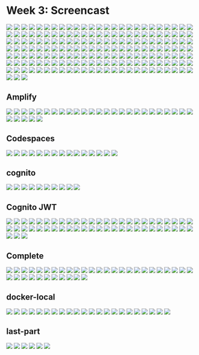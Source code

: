 # Week 3: Screencast

<img src="./Amplify/10 update amplify instead of cookies in profileinfo.png">

<img src="./Amplify/11 awesome itss blank.png">

<img src="./Amplify/12 troubleshooting.png">

<img src="./Amplify/13 hm check from frontshell they are sett.png">

<img src="./Amplify/14 should be same.png">

<img src="./Amplify/15 solving.png">

<img src="./Amplify/16 its back ok.png">

<img src="./Amplify/17 sign in page.png">

<img src="./Amplify/18 change it to email yea.png">

<img src="./Amplify/19 user do not exist.png">

<img src="./Amplify/1 install sdk and include in json with --save tag because we need it always not just for dev.png">

<img src="./Amplify/20 another.png">

<img src="./Amplify/21 touchpoint.png">

<img src="./Amplify/22 touchpoint.png">

<img src="./Amplify/23 deep foucs on doing this.png">

<img src="./Amplify/24 yay.png">

<img src="./Amplify/26 set pw strong.png">

<img src="./Amplify/27 user.png">

<img src="./Amplify/28 user created.png">

<img src="./Amplify/29 enfocing pw for user.png">

<img src="./Amplify/2 configure Amplify vars.png">

<img src="./Amplify/30 cognito status.png">

<img src="./Amplify/32 working.png">

<img src="./Amplify/3 resolving code and include required.png">

<img src="./Amplify/4 another value.png">

<img src="./Amplify/5 no trap.png">

<img src="./Amplify/6 look at the code.png">

<img src="./Amplify/7 oh my eyes.png">

<img src="./Amplify/8 ok thats bette.png">

<img src="./Amplify/9 ctrl ALT GOOOO.png">

<img src="./backend logs.png">

<img src="./but token is not apssed.png">

<img src="./Codespaces/0- gitpod downbilling.png">

<img src="./Codespaces/10 after launchin the containers, hm why .png">

<img src="./Codespaces/11 cbn codespaces set.png">

<img src="./Codespaces/1 onboarding to codespaces and setup devcontainer json file .png">

<img src="./Codespaces/2 setting aws cli  access id.png">

<img src="./Codespaces/3 secret key.png">

<img src="./Codespaces/4 region.png">

<img src="./Codespaces/5 overall nice.png">

<img src="./Codespaces/6 env var set.png">

<img src="./Codespaces/6 reload required.png">

<img src="./Codespaces/7 rebuild container since its diff workplace and workspace.png">

<img src="./Codespaces/8 rebuilding loading........png">

<img src="./Codespaces/9 aws authenticated.png">

<img src="./cognito/10 he clicked other and said public .png">

<img src="./cognito/1 create use pool.png">

<img src="./cognito/2 password security.png">

<img src="./cognito/3 mfa .png">

<img src="./cognito/5 this.png">

<img src="./cognito/6 this ok for costs no sms.png">

<img src="./cognito/7 image is enough.png">

<img src="./cognito/8- step 4 custom reply with domain.png">

<img src="./cognito/9 done .png">

<img src="./cognito/9 ui is naaaahnaah.png">

<img src="./Cognito JWT/10 no...png">

<img src="./Cognito JWT/11 out of the topic error.png">

<img src="./Cognito JWT/12 hm cors policy.png">

<img src="./Cognito JWT/13 debu instead of info hm.png">

<img src="./Cognito JWT/14 cbn.png">

<img src="./Cognito JWT/15 these should print my token bro i dont see it.png">

<img src="./Cognito JWT/1 this we have to pass it.png">

<img src="./Cognito JWT/2 here, front.png">

<img src="./Cognito JWT/3 passing headers with authorization as called in homefeedpage.png">

<img src="./Cognito JWT/4 blank screen error.png">

<img src="./Cognito JWT/4 trying to solve importing sys.png">

<img src="./Cognito JWT/5 and adding stdout.png">

<img src="./Cognito JWT/6 no...png">

<img src="./Cognito JWT/7 tried to force flush.png">

<img src="./Cognito JWT/8 no again.png">

<img src="./Cognito JWT/9 trying app logger instead.png">

<img src="./Cognito JWT/Token/10 added auth work to backend but im getting error.png">

<img src="./Cognito JWT/Token/11 bye limited librairy..png">

<img src="./Cognito JWT/Token/12 hm.png">

<img src="./Cognito JWT/Token/13 im just leaving you.png">

<img src="./Cognito JWT/Token/14 here we are again.png">

<img src="./Cognito JWT/Token/15 We add these two.png">

<img src="./Cognito JWT/Token/16 and added here.png">

<img src="./Cognito JWT/Token/17 and do this.png">

<img src="./Cognito JWT/Token/18 from here.png">

<img src="./Cognito JWT/Token/19 god tier plays.png">

<img src="./Cognito JWT/Token/1 we may need thiscode -community driven nice.png">

<img src="./Cognito JWT/Token/20 we doing JWT so lets make it more readable.png">

<img src="./Cognito JWT/Token/21 dig it into it.png">

<img src="./Cognito JWT/Token/22 adjust libariry name.png">

<img src="./Cognito JWT/Token/23 and thisss.png">

<img src="./Cognito JWT/Token/24 passing the token.png">

<img src="./Cognito JWT/Token/25 we aint changing the header so its fine.png">

<img src="./Cognito JWT/Token/26 it is not self we adjusted it earlier.png">

<img src="./Cognito JWT/Token/28 take this out.png">

<img src="./Cognito JWT/Token/29 and this.png">

<img src="./Cognito JWT/Token/2 take the class.png">

<img src="./Cognito JWT/Token/30 we dont know what this class really about.png">

<img src="./Cognito JWT/Token/31 maybe we can call it here, i mean in ruby nah but maybe in py.png">

<img src="./Cognito JWT/Token/32 import but this token service makes no sense.png">

<img src="./Cognito JWT/Token/33 there is no data i need from here.png">

<img src="./Cognito JWT/Token/34 the user pool is well set.png">

<img src="./Cognito JWT/Token/35 client pool is also well set.png">

<img src="./Cognito JWT/Token/36 OK SO Im stuck in this commit.png">

<img src="./Cognito JWT/Token/37 something is wrong.png">

<img src="./Cognito JWT/Token/3 kk he thinks there is some limitation to that.png">

<img src="./Cognito JWT/Token/4 next anyway.png">

<img src="./Cognito JWT/Token/5 u really should know about the librairy before u install it.png">

<img src="./Cognito JWT/Token/6 we only need this 2 for the librairy.png">

<img src="./Cognito JWT/Token/7 adjusted as required for compose.png">

<img src="./Cognito JWT/Token/8 imported the librairy.png">

<img src="./Cognito JWT/Token/9 validate pattern.png">

<img src="./Complete/10 current users.png">

<img src="./Complete/11 cbn.png">

<img src="./Complete/15 auth confirm.png">

<img src="./Complete/16 auth home plus reply why not.png">

<img src="./Complete/17 recover page.png">

<img src="./Complete/18 the right result before fixing the preferedd name.png">

<img src="./Complete/19 wasaup.png">

<img src="./Complete/1 cognito again with preffered name.png">

<img src="./Complete/20 all set.png">

<img src="./Complete/21 the result!.png">

<img src="./Complete/2 specify new user pool as required.png">

<img src="./Complete/3 client name.png">

<img src="./Complete/4 specify new connection.png">

<img src="./Complete/5- creation of user new .png">

<img src="./Complete/6 requires mroe.png">

<img src="./Complete/7 new pool new user force pw etc.png">

<img src="./Complete/8 proof after running that command.png">

<img src="./Complete/9 had to specify this.png">

<img src="./Complete/Signup/1 add name.png">

<img src="./Complete/Signup/2 add username.png">

<img src="./Complete/Signup/3 code artist.png">

<img src="./Complete/Signup/4 confirmation page.png">

<img src="./Complete/Signup/5 sign up ui with the required additional inputs.png">

<img src="./Complete/Signup/6 hmm error.png">

<img src="./Complete/Signup/7 troubleshoot.png">

<img src="./Complete/Signup/8 this is ok.png">

<img src="./Complete/Signup/9 for real tho OMG.png">

<img src="./Complete/Signup/userpool again/10.png">

<img src="./Complete/Signup/userpool again/1- bye user pool n2.png">

<img src="./Complete/Signup/userpool again/2 he only meant to do that LOL.png">

<img src="./Complete/Signup/userpool again/3 sign up.png">

<img src="./Complete/Signup/userpool again/4 email sent.png">

<img src="./Complete/Signup/userpool again/7 sign in after confirmation.png">

<img src="./Complete/Signup/userpool again/8 recover pw.png">

<img src="./Complete/Signup/userpool again/9 perfect.png">

<img src="./docker-local/10 thats why we document our stuff officially authenticated.png">

<img src="./docker-local/11 requires npm scripts.png">

<img src="./docker-local/12 doing the require.png">

<img src="./docker-local/13 docker local amazing.png">

<img src="./docker-local/14 docker images.png">

<img src="./docker-local/15 containers stats.png">

<img src="./docker-local/16 -2 but port dont work.png">

<img src="./docker-local/16 running.png">

<img src="./docker-local/17 because diff env required in docker compose.png">

<img src="./docker-local/18 and this.png">

<img src="./docker-local/19 used to work hm.png">

<img src="./docker-local/1 back vs code, set up aws.png">

<img src="./docker-local/20 try to clear caches.png">

<img src="./docker-local/21env is set (this is good )we back to the latest error we had before changing env.png">

<img src="./docker-local/2 secret.png">

<img src="./docker-local/3.png">

<img src="./docker-local/5 aws cli.png">

<img src="./docker-local/6 cbn aws vscode.png">

<img src="./docker-local/7 set up env var.png">

<img src="./docker-local/8 i dont see do youuu.png">

<img src="./docker-local/9 all good all set i see now.png">

<img src="./docker-local/Screenshot 2023-03-09 015613.png">

<img src="./Last-part/0-we-back-to-gitpod-credit-anyway.png">

<img src="./Last-part/2- got it back.png">

<img src="./Last-part/3 solved the cors error.png">

<img src="./Last-part/4 doing myself again.png">

<img src="./Last-part/5 WEEK 3jwt  proof.png">

<img src="./Last-part/6 WEEK 3 improved UI.png">

<img src="./more.png">

<img src="./solved here.png">

<img src="./tokenissue.png">

<img src="./week3-banner.png">

<img src="./Cognito JWT/11-2 better error .png">

<img src="./Codespaces/5-5 set up port env for frontend.png">

<img src="./Codespaces/5-5 set up ports env.png">

<img src="./Complete/Signup/userpool again/6-6 confirmed.png">

<br>

## Amplify

<img src="./Amplify/10 update amplify instead of cookies in profileinfo.png">

<img src="./Amplify/11 awesome itss blank.png">

<img src="./Amplify/12 troubleshooting.png">

<img src="./Amplify/13 hm check from frontshell they are sett.png">

<img src="./Amplify/14 should be same.png">

<img src="./Amplify/15 solving.png">

<img src="./Amplify/16 its back ok.png">

<img src="./Amplify/17 sign in page.png">

<img src="./Amplify/18 change it to email yea.png">

<img src="./Amplify/19 user do not exist.png">

<img src="./Amplify/1 install sdk and include in json with --save tag because we need it always not just for dev.png">

<img src="./Amplify/20 another.png">

<img src="./Amplify/21 touchpoint.png">

<img src="./Amplify/22 touchpoint.png">

<img src="./Amplify/23 deep foucs on doing this.png">

<img src="./Amplify/24 yay.png">

<img src="./Amplify/26 set pw strong.png">

<img src="./Amplify/27 user.png">

<img src="./Amplify/28 user created.png">

<img src="./Amplify/29 enfocing pw for user.png">

<img src="./Amplify/2 configure Amplify vars.png">

<img src="./Amplify/30 cognito status.png">

<img src="./Amplify/32 working.png">

<img src="./Amplify/3 resolving code and include required.png">

<img src="./Amplify/4 another value.png">

<img src="./Amplify/5 no trap.png">

<img src="./Amplify/6 look at the code.png">

<img src="./Amplify/7 oh my eyes.png">

<img src="./Amplify/8 ok thats bette.png">

<img src="./Amplify/9 ctrl ALT GOOOO.png">

<br>

## Codespaces

<img src="./Codespaces/0- gitpod downbilling.png">

<img src="./Codespaces/10 after launchin the containers, hm why .png">

<img src="./Codespaces/11 cbn codespaces set.png">

<img src="./Codespaces/1 onboarding to codespaces and setup devcontainer json file .png">

<img src="./Codespaces/2 setting aws cli  access id.png">

<img src="./Codespaces/3 secret key.png">

<img src="./Codespaces/4 region.png">

<img src="./Codespaces/5 overall nice.png">

<img src="./Codespaces/6 env var set.png">

<img src="./Codespaces/6 reload required.png">

<img src="./Codespaces/7 rebuild container since its diff workplace and workspace.png">

<img src="./Codespaces/8 rebuilding loading........png">

<img src="./Codespaces/9 aws authenticated.png">

<img src="./Codespaces/5-5 set up port env for frontend.png">

<img src="./Codespaces/5-5 set up ports env.png">

<br>

## cognito


<img src="./cognito/10 he clicked other and said public .png">

<img src="./cognito/1 create use pool.png">

<img src="./cognito/2 password security.png">

<img src="./cognito/3 mfa .png">

<img src="./cognito/5 this.png">

<img src="./cognito/6 this ok for costs no sms.png">

<img src="./cognito/7 image is enough.png">

<img src="./cognito/8- step 4 custom reply with domain.png">

<img src="./cognito/9 done .png">

<img src="./cognito/9 ui is naaaahnaah.png">

<br>

## Cognito JWT

<img src="./Cognito JWT/10 no...png">

<img src="./Cognito JWT/11 out of the topic error.png">

<img src="./Cognito JWT/12 hm cors policy.png">

<img src="./Cognito JWT/13 debu instead of info hm.png">

<img src="./Cognito JWT/14 cbn.png">

<img src="./Cognito JWT/15 these should print my token bro i dont see it.png">

<img src="./Cognito JWT/1 this we have to pass it.png">

<img src="./Cognito JWT/2 here, front.png">

<img src="./Cognito JWT/3 passing headers with authorization as called in homefeedpage.png">

<img src="./Cognito JWT/4 blank screen error.png">

<img src="./Cognito JWT/4 trying to solve importing sys.png">

<img src="./Cognito JWT/5 and adding stdout.png">

<img src="./Cognito JWT/6 no...png">

<img src="./Cognito JWT/7 tried to force flush.png">

<img src="./Cognito JWT/8 no again.png">

<img src="./Cognito JWT/9 trying app logger instead.png">

<img src="./Cognito JWT/Token/10 added auth work to backend but im getting error.png">

<img src="./Cognito JWT/Token/11 bye limited librairy..png">

<img src="./Cognito JWT/Token/12 hm.png">

<img src="./Cognito JWT/Token/13 im just leaving you.png">

<img src="./Cognito JWT/Token/14 here we are again.png">

<img src="./Cognito JWT/Token/15 We add these two.png">

<img src="./Cognito JWT/Token/16 and added here.png">

<img src="./Cognito JWT/Token/17 and do this.png">

<img src="./Cognito JWT/Token/18 from here.png">

<img src="./Cognito JWT/Token/19 god tier plays.png">

<img src="./Cognito JWT/Token/1 we may need thiscode -community driven nice.png">

<img src="./Cognito JWT/Token/20 we doing JWT so lets make it more readable.png">

<img src="./Cognito JWT/Token/21 dig it into it.png">

<img src="./Cognito JWT/Token/22 adjust libariry name.png">

<img src="./Cognito JWT/Token/23 and thisss.png">

<img src="./Cognito JWT/Token/24 passing the token.png">

<img src="./Cognito JWT/Token/25 we aint changing the header so its fine.png">

<img src="./Cognito JWT/Token/26 it is not self we adjusted it earlier.png">

<img src="./Cognito JWT/Token/28 take this out.png">

<img src="./Cognito JWT/Token/29 and this.png">

<img src="./Cognito JWT/Token/2 take the class.png">

<img src="./Cognito JWT/Token/30 we dont know what this class really about.png">

<img src="./Cognito JWT/Token/31 maybe we can call it here, i mean in ruby nah but maybe in py.png">

<img src="./Cognito JWT/Token/32 import but this token service makes no sense.png">

<img src="./Cognito JWT/Token/33 there is no data i need from here.png">

<img src="./Cognito JWT/Token/34 the user pool is well set.png">

<img src="./Cognito JWT/Token/35 client pool is also well set.png">

<img src="./Cognito JWT/Token/36 OK SO Im stuck in this commit.png">

<img src="./Cognito JWT/Token/37 something is wrong.png">

<img src="./Cognito JWT/Token/3 kk he thinks there is some limitation to that.png">

<img src="./Cognito JWT/Token/4 next anyway.png">

<img src="./Cognito JWT/Token/5 u really should know about the librairy before u install it.png">

<img src="./Cognito JWT/Token/6 we only need this 2 for the librairy.png">

<img src="./Cognito JWT/Token/7 adjusted as required for compose.png">

<img src="./Cognito JWT/Token/8 imported the librairy.png">

<img src="./Cognito JWT/Token/9 validate pattern.png">

<img src="./Cognito JWT/11-2 better error .png">

<br>

## Complete

<img src="./Complete/10 current users.png">

<img src="./Complete/11 cbn.png">

<img src="./Complete/15 auth confirm.png">

<img src="./Complete/16 auth home plus reply why not.png">

<img src="./Complete/17 recover page.png">

<img src="./Complete/18 the right result before fixing the preferedd name.png">

<img src="./Complete/19 wasaup.png">

<img src="./Complete/1 cognito again with preffered name.png">

<img src="./Complete/20 all set.png">

<img src="./Complete/21 the result!.png">

<img src="./Complete/2 specify new user pool as required.png">

<img src="./Complete/3 client name.png">

<img src="./Complete/4 specify new connection.png">

<img src="./Complete/5- creation of user new .png">

<img src="./Complete/6 requires mroe.png">

<img src="./Complete/7 new pool new user force pw etc.png">

<img src="./Complete/8 proof after running that command.png">

<img src="./Complete/9 had to specify this.png">

<img src="./Complete/Signup/1 add name.png">

<img src="./Complete/Signup/2 add username.png">

<img src="./Complete/Signup/3 code artist.png">

<img src="./Complete/Signup/4 confirmation page.png">

<img src="./Complete/Signup/5 sign up ui with the required additional inputs.png">

<img src="./Complete/Signup/6 hmm error.png">

<img src="./Complete/Signup/7 troubleshoot.png">

<img src="./Complete/Signup/8 this is ok.png">

<img src="./Complete/Signup/9 for real tho OMG.png">

<img src="./Complete/Signup/userpool again/10.png">

<img src="./Complete/Signup/userpool again/1- bye user pool n2.png">

<img src="./Complete/Signup/userpool again/2 he only meant to do that LOL.png">

<img src="./Complete/Signup/userpool again/3 sign up.png">

<img src="./Complete/Signup/userpool again/4 email sent.png">

<img src="./Complete/Signup/userpool again/7 sign in after confirmation.png">

<img src="./Complete/Signup/userpool again/8 recover pw.png">

<img src="./Complete/Signup/userpool again/9 perfect.png">

<img src="./Complete/Signup/userpool again/6-6 confirmed.png">

<br>

## docker-local

<img src="./docker-local/10 thats why we document our stuff officially authenticated.png">

<img src="./docker-local/11 requires npm scripts.png">

<img src="./docker-local/12 doing the require.png">

<img src="./docker-local/13 docker local amazing.png">

<img src="./docker-local/14 docker images.png">

<img src="./docker-local/15 containers stats.png">

<img src="./docker-local/16 -2 but port dont work.png">

<img src="./docker-local/16 running.png">

<img src="./docker-local/17 because diff env required in docker compose.png">

<img src="./docker-local/18 and this.png">

<img src="./docker-local/19 used to work hm.png">

<img src="./docker-local/1 back vs code, set up aws.png">

<img src="./docker-local/20 try to clear caches.png">

<img src="./docker-local/21env is set (this is good )we back to the latest error we had before changing env.png">

<img src="./docker-local/2 secret.png">

<img src="./docker-local/3.png">

<img src="./docker-local/5 aws cli.png">

<img src="./docker-local/6 cbn aws vscode.png">

<img src="./docker-local/7 set up env var.png">

<img src="./docker-local/8 i dont see do youuu.png">

<img src="./docker-local/9 all good all set i see now.png">

<img src="./docker-local/Screenshot 2023-03-09 015613.png">

<br>

## last-part

<img src="./Last-part/0-we-back-to-gitpod-credit-anyway.png">

<img src="./Last-part/2- got it back.png">

<img src="./Last-part/3 solved the cors error.png">

<img src="./Last-part/4 doing myself again.png">

<img src="./Last-part/5 WEEK 3jwt  proof.png">

<img src="./Last-part/6 WEEK 3 improved UI.png">
